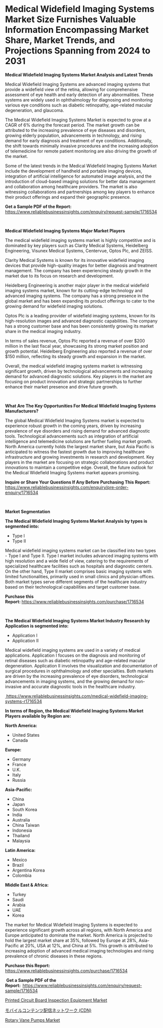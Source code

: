 <p><h1>Medical Widefield Imaging Systems Market Size Furnishes Valuable Information Encompassing Market Share, Market Trends, and Projections Spanning from 2024 to 2031</h1></p><p><strong>Medical Widefield Imaging Systems Market Analysis and Latest Trends</strong></p>
<p><p>Medical Widefield Imaging Systems are advanced imaging systems that provide a widefield view of the retina, allowing for comprehensive assessment of eye health and early detection of any abnormalities. These systems are widely used in ophthalmology for diagnosing and monitoring various eye conditions such as diabetic retinopathy, age-related macular degeneration, and glaucoma.</p><p>The Medical Widefield Imaging Systems Market is expected to grow at a CAGR of 6% during the forecast period. The market growth can be attributed to the increasing prevalence of eye diseases and disorders, growing elderly population, advancements in technology, and rising demand for early diagnosis and treatment of eye conditions. Additionally, the shift towards minimally invasive procedures and the increasing adoption of telemedicine for remote patient monitoring are also driving the growth of the market.</p><p>Some of the latest trends in the Medical Widefield Imaging Systems Market include the development of handheld and portable imaging devices, integration of artificial intelligence for automated image analysis, and the introduction of cloud-based imaging solutions for better data management and collaboration among healthcare providers. The market is also witnessing collaborations and partnerships among key players to enhance their product offerings and expand their geographic presence.</p></p>
<p><strong>Get a Sample PDF of the Report:&nbsp;</strong> <a href="https://www.reliablebusinessinsights.com/enquiry/request-sample/1716534">https://www.reliablebusinessinsights.com/enquiry/request-sample/1716534</a></p>
<p>&nbsp;</p>
<p><strong>Medical Widefield Imaging Systems Major Market Players</strong></p>
<p><p>The medical widefield imaging systems market is highly competitive and is dominated by key players such as Clarity Medical Systems, Heidelberg Engineering, Visunex Medical Systems, Centervue, Optos Plc, and ZEISS. </p><p>Clarity Medical Systems is known for its innovative widefield imaging devices that provide high-quality images for better diagnosis and treatment management. The company has been experiencing steady growth in the market due to its focus on research and development.</p><p>Heidelberg Engineering is another major player in the medical widefield imaging systems market, known for its cutting-edge technology and advanced imaging systems. The company has a strong presence in the global market and has been expanding its product offerings to cater to the growing demand for widefield imaging solutions.</p><p>Optos Plc is a leading provider of widefield imaging systems, known for its high-resolution images and advanced diagnostic capabilities. The company has a strong customer base and has been consistently growing its market share in the medical imaging industry.</p><p>In terms of sales revenue, Optos Plc reported a revenue of over $200 million in the last fiscal year, showcasing its strong market position and growth potential. Heidelberg Engineering also reported a revenue of over $150 million, reflecting its steady growth and expansion in the market.</p><p>Overall, the medical widefield imaging systems market is witnessing significant growth, driven by technological advancements and increasing demand for advanced diagnostic solutions. Key players in the market are focusing on product innovation and strategic partnerships to further enhance their market presence and drive future growth.</p></p>
<p>&nbsp;</p>
<p><strong>What Are The Key Opportunities For Medical Widefield Imaging Systems Manufacturers?</strong></p>
<p><p>The global Medical Widefield Imaging Systems market is expected to experience robust growth in the coming years, driven by increasing prevalence of eye disorders and rising demand for advanced diagnostic tools. Technological advancements such as integration of artificial intelligence and telemedicine solutions are further fueling market growth. North America currently holds the largest market share, but Asia Pacific is anticipated to witness the fastest growth due to improving healthcare infrastructure and growing investments in research and development. Key players in the market are focusing on strategic collaborations and product innovations to maintain a competitive edge. Overall, the future outlook for the Medical Widefield Imaging Systems market appears promising.</p></p>
<p><strong>Inquire or Share Your Questions If Any Before Purchasing This Report:</strong> <a href="https://www.reliablebusinessinsights.com/enquiry/pre-order-enquiry/1716534">https://www.reliablebusinessinsights.com/enquiry/pre-order-enquiry/1716534</a></p>
<p>&nbsp;</p>
<p><strong>Market Segmentation</strong></p>
<p><strong>The Medical Widefield Imaging Systems Market Analysis by types is segmented into:</strong></p>
<p><ul><li>Type I</li><li>Type II</li></ul></p>
<p><p>Medical widefield imaging systems market can be classified into two types - Type I and Type II. Type I market includes advanced imaging systems with high resolution and a wide field of view, catering to the requirements of specialized healthcare facilities such as hospitals and diagnostic centers. On the other hand, Type II market comprises basic imaging systems with limited functionalities, primarily used in small clinics and physician offices. Both market types serve different segments of the healthcare industry based on their technological capabilities and target customer base.</p></p>
<p><strong>Purchase this Report:&nbsp;</strong><a href="https://www.reliablebusinessinsights.com/purchase/1716534">https://www.reliablebusinessinsights.com/purchase/1716534</a></p>
<p>&nbsp;</p>
<p><strong>The Medical Widefield Imaging Systems Market Industry Research by Application is segmented into:</strong></p>
<p><ul><li>Application I</li><li>Application II</li></ul></p>
<p><p>Medical widefield imaging systems are used in a variety of medical applications. Application I focuses on the diagnosis and monitoring of retinal diseases such as diabetic retinopathy and age-related macular degeneration. Application II involves the visualization and documentation of surgical procedures in ophthalmology and other specialties. Both markets are driven by the increasing prevalence of eye disorders, technological advancements in imaging systems, and the growing demand for non-invasive and accurate diagnostic tools in the healthcare industry.</p></p>
<p><a href="https://www.reliablebusinessinsights.com/medical-widefield-imaging-systems-r1716534">&nbsp;https://www.reliablebusinessinsights.com/medical-widefield-imaging-systems-r1716534</a></p>
<p><strong>In terms of Region, the Medical Widefield Imaging Systems Market Players available by Region are:</strong></p>
<p>
    <p> <strong> North America: </strong>
        <ul>
            <li>United States</li>
            <li>Canada</li>
        </ul>
        </p> 
    <p> <strong> Europe: </strong>
        <ul>
            <li>Germany</li>
            <li>France</li>
            <li>U.K.</li>
            <li>Italy</li>
            <li>Russia</li>
        </ul>
        </p> 
    <p> <strong> Asia-Pacific: </strong>
        <ul>
            <li>China</li>
            <li>Japan</li>
            <li>South Korea</li>
            <li>India</li>
            <li>Australia</li>
            <li>China Taiwan</li>
            <li>Indonesia</li>
            <li>Thailand</li>
            <li>Malaysia</li>
        </ul>
        </p> 
    <p> <strong> Latin America: </strong>
        <ul>
            <li>Mexico</li>
            <li>Brazil</li>
            <li>Argentina Korea</li>
            <li>Colombia</li>
        </ul>
        </p> 
    <p> <strong> Middle East & Africa: </strong>
        <ul>
            <li>Turkey</li>
            <li>Saudi</li>
            <li>Arabia</li>
            <li>UAE</li>
            <li>Korea</li>
        </ul>
    </p>
    </p>
<p><p>The market for Medical Widefield Imaging Systems is expected to experience significant growth across all regions, with North America and Europe anticipated to dominate the market. North America is projected to hold the largest market share at 35%, followed by Europe at 28%, Asia-Pacific at 20%, USA at 12%, and China at 5%. This growth is attributed to increasing adoption of advanced medical imaging technologies and rising prevalence of chronic diseases in these regions.</p></p>
<p><strong>Purchase this Report: </strong><a href="https://www.reliablebusinessinsights.com/purchase/1716534">https://www.reliablebusinessinsights.com/purchase/1716534</a></p>
<p>&nbsp;<strong>Get a Sample PDF of the Report:&nbsp;&nbsp;</strong><a href="https://www.reliablebusinessinsights.com/enquiry/request-sample/1716534">https://www.reliablebusinessinsights.com/enquiry/request-sample/1716534</a></p>
<p><strong></strong></p>
<p><p><a href="https://github.com/lylyparadise/Market-Research-Report-List-3/blob/main/printed-circuit-board-inspection-equipment-market.md">Printed Circuit Board Inspection Equipment Market</a></p><p><a href="https://github.com/mohamedbakry57/Market-Research-Report-List-4/blob/main/7343478113888.md">モバイルコンテンツ配信ネットワーク (CDN)</a></p><p><a href="https://github.com/johnbach50/Market-Research-Report-List-3/blob/main/rotary-vane-pumps-market.md">Rotary Vane Pumps Market</a></p></p>